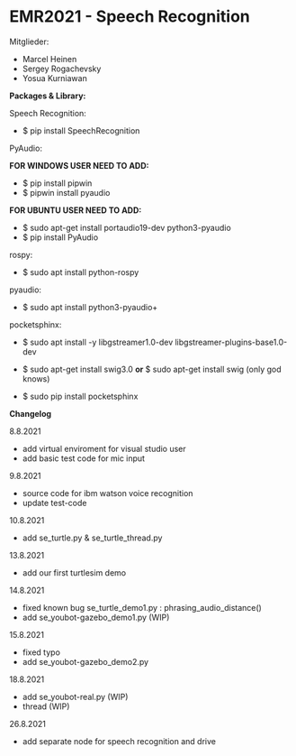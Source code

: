 # EMR2021 - Speech Recognition
Mitglieder:
- Marcel Heinen
- Sergey Rogachevsky
- Yosua Kurniawan

**Packages & Library:**

Speech Recognition:
- $ pip install SpeechRecognition

PyAudio:

**FOR WINDOWS USER NEED TO ADD:**
- $ pip install pipwin
- $ pipwin install pyaudio

**FOR UBUNTU USER NEED TO ADD:**
- $ sudo apt-get install portaudio19-dev python3-pyaudio
- $ pip install PyAudio

rospy:

- $ sudo apt install python-rospy

pyaudio:

- $ sudo apt install python3-pyaudio+

pocketsphinx:
- $ sudo apt install -y libgstreamer1.0-dev libgstreamer-plugins-base1.0-dev
- $ sudo apt-get install swig3.0 **or** $ sudo apt-get install swig (only god knows)

- $ sudo pip install pocketsphinx

**Changelog**

8.8.2021
- add virtual enviroment for visual studio user
- add basic test code for mic input

9.8.2021
- source code for ibm watson voice recognition
- update test-code

10.8.2021
- add se_turtle.py & se_turtle_thread.py

13.8.2021
- add our first turtlesim demo

14.8.2021
- fixed known bug se_turtle_demo1.py : phrasing_audio_distance()
- add se_youbot-gazebo_demo1.py (WIP)

15.8.2021
- fixed typo
- add se_youbot-gazebo_demo2.py

18.8.2021
- add se_youbot-real.py (WIP)
- thread (WIP)

26.8.2021
- add separate node for speech recognition and drive
